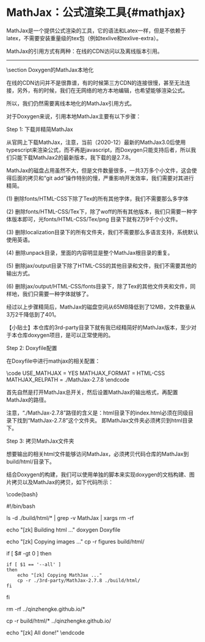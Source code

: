 MathJax：公式渲染工具{#mathjax}
=============================

MathJax是一个提供公式渲染的工具，它的语法和Latex一样，但是不依赖于latex，不需要安装重量级的tex包（例如texlive和texlive-extra）。

MathJax的引用方式有两种：在线的CDN访问以及离线版本引用。

<hr>
\section Doxygen的MathJax本地化

在线的CDN访问并不是很靠谱，有的时候第三方CDN的连接很慢，甚至无法连接，另外，有的时候，我们在无网络的地方本地编辑，也希望能够渲染公式。

所以，我们仍然需要离线本地化的MathJax引用方式。

对于Doxygen来说，引用本地MathJax主要有以下步骤：

Step 1: 下载并精简MathJax

从官网上下载MathJax，注意，当前（2020-12）最新的MathJax3.0后使用typescript来渲染公式，而不再是javascript，而Doxygen只能支持后者，所以我们只能下载MathJax2的最新版本，我下载的是2.7.8。

MathJax的磁盘占用虽然不大，但是文件数量很多，一共3万多个小文件，这会使得后面的拷贝和“git add”操作特别的慢，严重影响开发效率，我们需要对其进行精简。

(1) 删除fonts/HTML-CSS下除了Tex的所有其他字体，我们不需要那么多字体

(2) 删除fonts/HTML-CSS/Tex下，除了woff的所有其他版本，我们只需要一种字体版本即可，光fonts/HTML-CSS/Tex/png 目录下就有2万9千个小文件。

(3) 删除localization目录下的所有文件夹，我们不需要那么多语言支持，系统默认使用英语。

(4) 删除unpack目录，里面的内容明显是整个MathJax根目录的重复。

(5) 删除jax/output目录下除了HTML-CSS的其他目录和文件，我们不需要其他的输出方式。

(6) 删除jax/output/HTML-CSS/fonts目录下，除了Tex的其他文件夹和文件，同样地，我们只需要一种字体就够了。

经过以上步骤精简后，MathJax的磁盘空间从65MB降低到了12MB，文件数量从3万2千降低到了401。


【小贴士】本仓库的3rd-party目录下就有我已经精简好的MathJax版本，至少对于本仓库doxygen项目，是可以正常使用的。

Step 2: Doxyfile配置

在Doxyfile中进行mathjax的相关配置：

\code
USE_MATHJAX            = YES
MATHJAX_FORMAT         = HTML-CSS
MATHJAX_RELPATH        = ./MathJax-2.7.8
\endcode

首先自然是打开MathJax总开关，然后设置MathJax的输出格式，再配置MathJax的路径。

注意，“./MathJax-2.7.8”路径的含义是：html目录下的index.html必须在同级目录下找到“MathJax-2.7.8”这个文件夹。
即MathJax文件夹必须拷贝到html目录下。

Step 3: 拷贝MathJax文件夹

想要输出的相关html文件能够访问MathJax，必须拷贝代码仓库的MathJax到build/html/目录下。

结合Doxygen的构建，我们可以使用单独的脚本来实现doxygen的文档构建、图片拷贝以及MathJax的拷贝，如下代码所示：

\code{bash}

#!/bin/bash

ls -d ./build/html/* | grep -v MathJax | xargs rm -rf

echo "[zk] Building html ..."
doxygen Doxyfile

echo "[zk] Copying images ..."
cp -r figures build/html/

if [ $# -gt 0 ]
then 

    if [ $1 == '--all' ]
    then
        echo "[zk] Copying MathJax ..."
        cp -r ./3rd-party/MathJax-2.7.8 ./build/html/
    fi

fi


rm -rf ../qinzhengke.github.io/*

cp -r build/html/* ../qinzhengke.github.io/

echo "[zk] All done!"
\endcode
